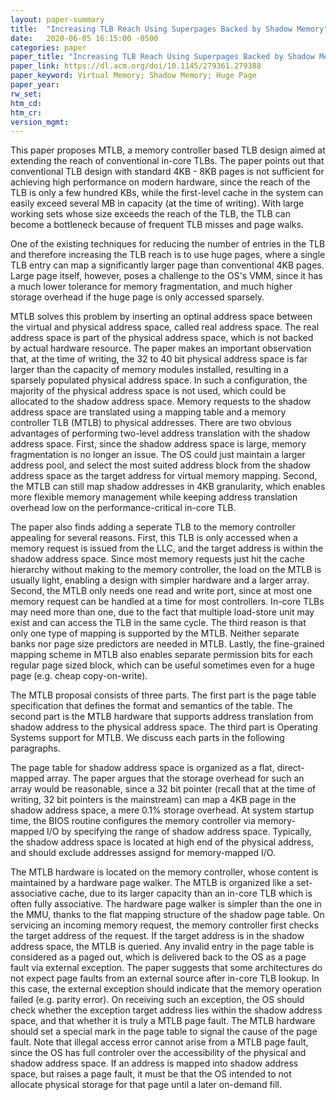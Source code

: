 ```yaml
---
layout: paper-summary
title:  "Increasing TLB Reach Using Superpages Backed by Shadow Memory"
date:   2020-06-05 16:15:00 -0500
categories: paper
paper_title: "Increasing TLB Reach Using Superpages Backed by Shadow Memory"
paper_link: https://dl.acm.org/doi/10.1145/279361.279388
paper_keyword: Virtual Memory; Shadow Memory; Huge Page
paper_year: 
rw_set:
htm_cd:
htm_cr:
version_mgmt:
---
```


This paper proposes MTLB, a memory controller based TLB design aimed at extending the reach of conventional in-core TLBs.
The paper points out that conventional TLB design with standard 4KB - 8KB pages is not sufficient for achieving high
performance on modern hardware, since the reach of the TLB is only a few hundred KBs, while the first-level cache in
the system can easily exceed several MB in capacity (at the time of writing). With large working sets whose size exceeds 
the reach of the TLB, the TLB can become a bottleneck because of frequent TLB misses and page walks.

One of the existing techniques for reducing the number of entries in the TLB and therefore increasing the TLB reach
is to use huge pages, where a single TLB entry can map a significantly larger page than conventional 4KB pages. Large page
itself, however, poses a challenge to the OS's VMM, since it has a much lower tolerance for memory fragmentation, and 
much higher storage overhead if the huge page is only accessed sparsely.

MTLB solves this problem by inserting an optinal address space between the virtual and physical address space, called
real address space. The real address space is part of the physical address space, which is not backed by actual hardware
resource. The paper makes an important observation that, at the time of writing, the 32 to 40 bit physical address space
is far larger than the capacity of memory modules installed, resulting in a sparsely populated physical address space.
In such a configuration, the majority of the physical address space is not used, which could be allocated
to the shadow address space. Memory requests to the shadow address space are translated using a mapping table and a
memory controller TLB (MTLB) to physical addresses. 
There are two obvious advantages of performing two-level address translation with the shadow address space.
First, since the shadow address space is large, memory fragmentation is no longer an issue. The OS could just maintain 
a larger address pool, and select the most suited address block from the shadow address space as the target address for 
virtual memory mapping.
Second, the MTLB can still map shadow addresses in 4KB granularity, which enables more flexible memory management
while keeping address translation overhead low on the performance-critical in-core TLB.

The paper also finds adding a seperate TLB to the memory controller appealing for several reasons. First, this TLB is 
only accessed when a memory request is issued from the LLC, and the target address is within the shadow address space.
Since most memory requests just hit the cache hierarchy without making to the memory controller, the load on the MTLB
is usually light, enabling a design with simpler hardware and a larger array. Second, the MTLB only needs one read and 
write port, since at most one memory request can be handled at a time for most controllers. In-core TLBs may need more 
than one, due to the fact that multiple load-store unit may exist and can access the TLB in the same cycle. The third 
reason is that only one type of mapping is supported by the MTLB. Neither separate banks nor page size predictors are 
needed in MTLB. Lastly, the fine-grained mapping scheme in MTLB also enables separate permission bits for each regular
page sized block, which can be useful sometimes even for a huge page (e.g. cheap copy-on-write).

The MTLB proposal consists of three parts. The first part is the page table specification that defines the format and 
semantics of the table. The second part is the MTLB hardware that supports address translation from shadow address 
to the physical address space. The third part is Operating Systems support for MTLB. We discuss each parts in the 
following paragraphs.

The page table for shadow address space is organized as a flat, direct-mapped array. The paper argues that the storage
overhead for such an array would be reasonable, since a 32 bit pointer (recall that at the time of writing, 32 bit 
pointers is the mainstream) can map a 4KB page in the shadow address space, a mere 0.1% storage overhead. At system
startup time, the BIOS routine configures the memory controller via memory-mapped I/O by specifying the range of 
shadow address space. Typically, the shadow address space is located at high end of the physical address, and should
exclude addresses assignd for memory-mapped I/O.

The MTLB hardware is located on the memory controller, whose content is maintained by a hardware page walker.
The MTLB is organized like a set-associative cache, due to its larger capacity than an in-core TLB which is often
fully associative. The hardware page walker is simpler than the one in the MMU, thanks to the flat mapping structure of 
the shadow page table.
On servicing an incoming memory request, the memory controller first checks the target address of the request. If the 
target address is in the shadow address space, the MTLB is queried. Any invalid entry in the page table is considered
as a paged out, which is delivered back to the OS as a page fault via external exception. The paper suggests that some 
architectures do not expect page faults from an external source after in-core TLB lookup. In this case, the external
exception should indicate that the memory operation failed (e.g. parity error). On receiving such an exception, the OS
should check whether the exception target address lies within the shadow address space, and that whether it is truly a 
MTLB page fault. The MTLB hardware should set a special mark in the page table to signal the cause of the page fault.
Note that illegal access error cannot arise from a MTLB page fault, since the OS has full controler over the accessibility
of the physical and shadow address space. If an address is mapped into shadow address space, but raises a page fault, it 
must be that the OS intended to not allocate physical storage for that page until a later on-demand fill.